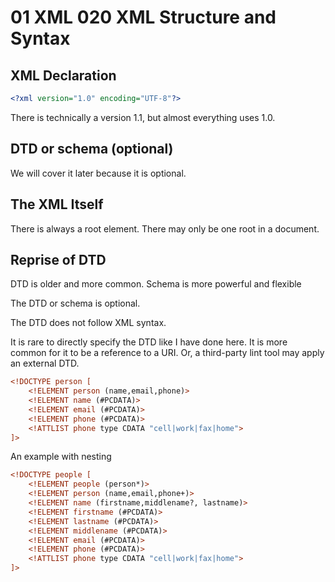# 01 XML 020 XML Structure and Syntax

## XML Declaration

```xml
<?xml version="1.0" encoding="UTF-8"?>
```

There is technically a version 1.1, but almost everything uses 1.0.  

## DTD or schema (optional)

We will cover it later because it is optional.

## The XML Itself

There is always a root element.  There may only be one root in a document.



## Reprise of DTD


DTD is older and more common.  Schema is more powerful and flexible

The DTD or schema is optional.  

The DTD does not follow XML syntax.

It is rare to directly specify the DTD like I have done here.  It is more common for it to be a reference to a URI.  Or, a third-party lint tool may apply an external DTD.

```xml
<!DOCTYPE person [
    <!ELEMENT person (name,email,phone)>
    <!ELEMENT name (#PCDATA)>
    <!ELEMENT email (#PCDATA)>
    <!ELEMENT phone (#PCDATA)>
    <!ATTLIST phone type CDATA "cell|work|fax|home">
]>
```
An example with nesting

```xml
<!DOCTYPE people [
    <!ELEMENT people (person*)>
    <!ELEMENT person (name,email,phone+)>
    <!ELEMENT name (firstname,middlename?, lastname)>
    <!ELEMENT firstname (#PCDATA)>
    <!ELEMENT lastname (#PCDATA)>
    <!ELEMENT middlename (#PCDATA)>
    <!ELEMENT email (#PCDATA)>
    <!ELEMENT phone (#PCDATA)>
    <!ATTLIST phone type CDATA "cell|work|fax|home">
]>
```
